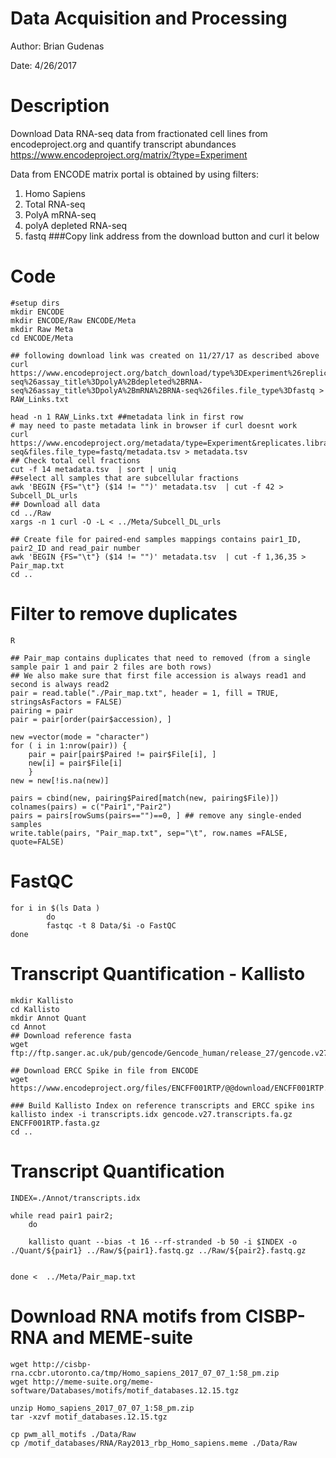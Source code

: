 Data Acquisition and Processing
=============================
Author: Brian Gudenas

Date: 4/26/2017

# Description
Download Data RNA-seq data from fractionated cell lines from encodeproject.org and quantify transcript abundances
https://www.encodeproject.org/matrix/?type=Experiment

Data from ENCODE matrix portal is obtained  by using filters:
1. Homo Sapiens
2. Total RNA-seq
3. PolyA mRNA-seq
4. polyA depleted RNA-seq
5. fastq
###Copy link address from the download button and curl it below

Code
======================================
    #setup dirs
    mkdir ENCODE
    mkdir ENCODE/Raw ENCODE/Meta
    mkdir Raw Meta
    cd ENCODE/Meta

    ## following download link was created on 11/27/17 as described above
    curl https://www.encodeproject.org/batch_download/type%3DExperiment%26replicates.library.biosample.donor.organism.scientific_name%3DHomo%2Bsapiens%26assay_title%3Dtotal%2BRNA-seq%26assay_title%3DpolyA%2Bdepleted%2BRNA-seq%26assay_title%3DpolyA%2BmRNA%2BRNA-seq%26files.file_type%3Dfastq > RAW_Links.txt

    head -n 1 RAW_Links.txt ##metadata link in first row
	# may need to paste metadata link in browser if curl doesnt work
    curl https://www.encodeproject.org/metadata/type=Experiment&replicates.library.biosample.donor.organism.scientific_name=Homo+sapiens&assay_title=total+RNA-seq&files.file_type=fastq/metadata.tsv > metadata.tsv
    ## Check total cell fractions
    cut -f 14 metadata.tsv  | sort | uniq
    ##select all samples that are subcellular fractions
    awk 'BEGIN {FS="\t"} ($14 != "")' metadata.tsv  | cut -f 42 > Subcell_DL_urls
    ## Download all data
	cd ../Raw
    xargs -n 1 curl -O -L < ../Meta/Subcell_DL_urls

    ## Create file for paired-end samples mappings contains pair1_ID, pair2_ID and read_pair number
    awk 'BEGIN {FS="\t"} ($14 != "")' metadata.tsv  | cut -f 1,36,35 > Pair_map.txt
    cd ..

Filter to remove duplicates
====================================
    R

    ## Pair_map contains duplicates that need to removed (from a single sample pair 1 and pair 2 files are both rows)
    ## We also make sure that first file accession is always read1 and second is always read2
    pair = read.table("./Pair_map.txt", header = 1, fill = TRUE, stringsAsFactors = FALSE)
    pairing = pair
    pair = pair[order(pair$accession), ]

    new =vector(mode = "character")
    for ( i in 1:nrow(pair)) {
        pair = pair[pair$Paired != pair$File[i], ]
        new[i] = pair$File[i]
    	}
    new = new[!is.na(new)]

    pairs = cbind(new, pairing$Paired[match(new, pairing$File)])
    colnames(pairs) = c("Pair1","Pair2")
    pairs = pairs[rowSums(pairs=="")==0, ] ## remove any single-ended samples
    write.table(pairs, "Pair_map.txt", sep="\t", row.names =FALSE, quote=FALSE)

FastQC
=======================================
    for i in $(ls Data )
            do
            fastqc -t 8 Data/$i -o FastQC
    done

Transcript Quantification - Kallisto
=======================================
    mkdir Kallisto
    cd Kallisto
    mkdir Annot Quant
    cd Annot
    ## Download reference fasta
    wget ftp://ftp.sanger.ac.uk/pub/gencode/Gencode_human/release_27/gencode.v27.transcripts.fa.gz

    ## Download ERCC Spike in file from ENCODE
    wget https://www.encodeproject.org/files/ENCFF001RTP/@@download/ENCFF001RTP.fasta.gz

    ### Build Kallisto Index on reference transcripts and ERCC spike ins
    kallisto index -i transcripts.idx gencode.v27.transcripts.fa.gz ENCFF001RTP.fasta.gz
    cd ..


Transcript Quantification
=======================================
    INDEX=./Annot/transcripts.idx

    while read pair1 pair2;
        do

        kallisto quant --bias -t 16 --rf-stranded -b 50 -i $INDEX -o ./Quant/${pair1} ../Raw/${pair1}.fastq.gz ../Raw/${pair2}.fastq.gz
                 

    done <  ../Meta/Pair_map.txt


Download RNA motifs from CISBP-RNA and MEME-suite
========================================
    wget http://cisbp-rna.ccbr.utoronto.ca/tmp/Homo_sapiens_2017_07_07_1:58_pm.zip
	wget http://meme-suite.org/meme-software/Databases/motifs/motif_databases.12.15.tgz
    
	unzip Homo_sapiens_2017_07_07_1:58_pm.zip
    tar -xzvf motif_databases.12.15.tgz
	
	cp pwm_all_motifs ./Data/Raw
	cp /motif_databases/RNA/Ray2013_rbp_Homo_sapiens.meme ./Data/Raw
	
    

